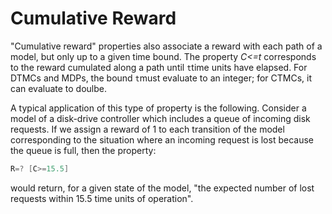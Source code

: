 # Cumulative Reward

"Cumulative reward" properties also associate a reward with each path of a model, but only up to a given time bound. The property *C<=t* corresponds to the reward cumulated along a path until `t`time units have elapsed. For DTMCs and MDPs, the bound `t`must evaluate to an integer; for CTMCs, it can evaluate to doulbe. 

A typical application of this type of property is the following. Consider a model of a disk-drive controller which includes a queue of incoming disk requests. If we assign a reward of 1 to each transition of the model corresponding to the situation where an incoming request is lost because the queue is full, then the property:

```c
R=? [C>=15.5]
```

would return, for a given state of the model, "the expected number of lost requests within 15.5 time units of operation".

